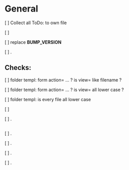 # General

[ ] Collect all ToDo: to own file

[ ] 

[ ] replace __BUMP_VERSION__

[ ] .

## Checks:

[ ] folder templ: form action= ... ? is view= like filename ?

[ ] folder templ: form action= ... ? is view=  all lower case ?

[ ] folder templ: is every file all lower case 

[ ] 

[ ] .

## 

[ ] .

[ ] .

[ ] .

[ ] .
